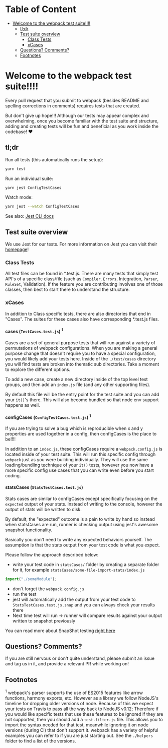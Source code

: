 # Table of Content
-   [Welcome to the webpack test suite!!!!](#welcome-to-webpack-test-suite!!!!)
    -   [tl;dr](#tl;dr)
    -   [Test suite overview](#test-suite-overview)
        -   [Class Tests](#class-tests)
        -   [xCases](#xcases)
    -   [Questions? Comments?](#questions?-comments?)
    -   [Footnotes](#footnotes)


# Welcome to the webpack test suite!!!!
Every pull request that you submit to webpack (besides README and spelling corrections in comments) requires tests that are created.

But don't give up hope!!! Although our tests may appear complex and overwhelming, once you become familiar with the test suite and structure, adding and creating tests will be fun and beneficial as you work inside the codebase! ❤

## tl;dr
Run all tests (this automatically runs the setup):
```sh
yarn test
```

Run an individual suite:
```sh
yarn jest ConfigTestCases
```

Watch mode:
```sh
yarn jest --watch ConfigTestCases
```

See also: [Jest CLI docs](https://jestjs.io/docs/cli)

## Test suite overview
We use Jest for our tests. For more information on Jest you can visit their [homepage](https://jestjs.io/)!

### Class Tests
All test files can be found in *.test.js. There are many tests that simply test API's of a specific class/file (such as `Compiler`, `Errors`, Integration, `Parser`, `RuleSet`, Validation).
If the feature you are contributing involves one of those classes, then best to start there to understand the structure.

### xCases
In addition to Class specific tests, there are also directories that end in "Cases". The suites for these cases also have corresponding *.test.js files.

#### cases (`TestCases.test.js`) <sup>1</sup>
Cases are a set of general purpose tests that will run against a variety of permutations of webpack configurations. When you are making a general purpose change that doesn't require you to have a special configuration, you would likely add your tests here. Inside of the `./test/cases` directory you will find tests are broken into thematic sub directories. Take a moment to explore the different options.

To add a new case, create a new directory inside of the top level test groups, and then add an `index.js` file (and any other supporting files).

By default this file will be the entry point for the test suite and you can add your `it()`'s there. This will also become bundled so that node env support happens as well.

#### configCases (`ConfigTestCases.test.js`) <sup>1</sup>
If you are trying to solve a bug which is reproducible when x and y properties are used together in a config, then configCases is the place to be!!!!

In addition to an `index.js`, these configCases require a `webpack.config.js` is located inside of your test suite. This will run this specific config through `webpack` just as you were building individually. They will use the same loading/bundling technique of your `it()` tests, however you now have a more specific config use cases that you can write even before you start coding.

#### statsCases (`StatsTestCases.test.js`)
Stats cases are similar to configCases except specifically focusing on the `expected` output of your stats. Instead of writing to the console, however the output of stats will be written to disk.

By default, the "expected" outcome is a pain to write by hand so instead when statsCases are run, runner is checking output using jest's awesome snapshot functionality.

Basically you don't need to write any expected behaviors yourself. The assumption is that the stats output from your test code is what you expect.

Please follow the approach described below:

* write your test code in `statsCases/` folder by creating a separate folder for it, for example `statsCases/some-file-import-stats/index.js`

```javascript
import("./someModule");
```
* don't forget the `webpack.config.js`
* run the test
* jest will automatically add the output from your test code to `StatsTestCases.test.js.snap` and you can always check your results there
* Next time test will run -> runner will compare results against your output written to snapshot previously

You can read more about SnapShot testing [right here](https://jestjs.io/docs/snapshot-testing)

## Questions? Comments?
If you are still nervous or don't quite understand, please submit an issue and tag us in it, and provide a relevant PR while working on!


## Footnotes
<sup>1</sup> webpack's parser supports the use of ES2015 features like arrow functions, harmony exports, etc. However as a library we follow NodeJS's timeline for dropping older versions of node. Because of this we expect your tests on Travis to pass all the way back to NodeJS v0.12; Therefore if you would like specific tests that use these features to be ignored if they are not supported, then you should add a `test.filter.js` file. This allows you to import the syntax needed for that test, meanwhile ignoring it on node versions (during CI) that don't support it. webpack has a variety of helpful examples you can refer to if you are just starting out. See the `./helpers` folder to find a list of the versions.

